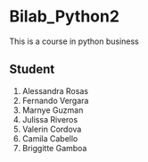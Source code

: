 # Bilab_Python2
This is a course in python business

## Student
1. Alessandra Rosas
2. Fernando Vergara
3. Marnye Guzman
4. Julissa Riveros
5. Valerin Cordova
6. Camila Cabello
7. Briggitte Gamboa